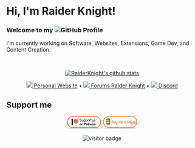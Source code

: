 # Hi, I'm Raider Knight!
### Welcome to my <img src="https://img.icons8.com/color/96/000000/github--v1.png" height="24"/>GitHub Profile

<p>I'm currently working on Software, Websites, Extensions, Game Dev, and Content Creation.</p>
<br>
<p align="center"><a href="https://github.com/RaiderKnight"><img src="https://github-readme-stats.vercel.app/api?username=RaiderKnight&hide_border=true&show_icons=true" alt="RaiderKnight's github stats"></a></p>

<p align="center"><a href="https://raiderknight.com/"><img src="https://img.icons8.com/color/96/000000/internet.png" height="16"/> Personal Website</a> •
<a href="https://lifeplay.site/"><img src="https://img.icons8.com/metro/16/000000/chat.png"/> Forums Raider Knight</a> •
<a href="https://discord.gg/d3U9E2wb4Y"><img src="https://img.icons8.com/color/16/000000/discord--v2.png"/> Discord</a></p>

## Support me
<p align="center">
  <a href="https://www.patreon.com/raiderknight" target="_blank">
    <img width="18%" alt="Check my Patreon" src="https://github.com/RaiderKnight/RaiderKnight/blob/main/support-patreon.png"/></a>
  <a href="https://www.buymeacoffee.com/raiderknight" target="_blank">
      <img width="18%" alt="Buy me a coffee" src="https://github.com/RaiderKnight/RaiderKnight/blob/main/support-buy-coffee.png"/></a>
</p>

<p align="center"><img src="https://visitor-badge.glitch.me/badge?page_id=RaiderKnight.RaiderKnight" alt="visitor badge"/></p>
